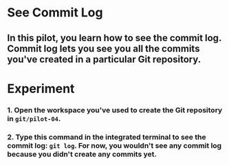 # **See Commit Log**

## In this pilot, you learn how to see the commit log. Commit log lets you see you all the commits you've created in a particular Git repository. 

# **Experiment**

### 1. Open the workspace you've used to create the Git repository in `git/pilot-04`. 

### 2. Type this command in the integrated terminal to see the commit log: `git log`. For now, you wouldn't see any commit log because you didn't create any commits yet. 


